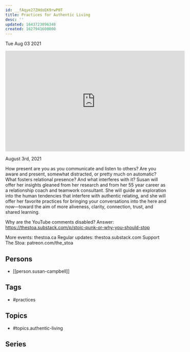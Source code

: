 ```yaml
---
id: __fAqye27ZHdoEK9rwP0T
title: Practices for Authentic Living
desc: ''
updated: 1643723096348
created: 1627941600000
---
```





Tue Aug 03 2021

<iframe width="560" height="315" src="https://www.youtube.com/embed/XfJ1ZD7TJTI" title="Practices for Authentic Living w/ Susan Campbell" frameborder="0" allow="accelerometer; autoplay; clipboard-write; encrypted-media; gyroscope; picture-in-picture" allowfullscreen ></iframe>

August 3rd, 2021

How present are you as you communicate and listen to others? Are you aware and present, somewhat distracted, or pretty much on automatic? What fosters relational presence? And what interferes with it? Susan will offer her insights gleaned from her research and from her 55 year career as a relationship coach and teamwork consultant. She will guide an exploration into the human tendencies that interfere with authentic relating, and she will offer her favorite practices for bringing your conversations into the here and now—toward the aim of more aliveness, clarity, connection, trust, and shared learning.

Why are the YouTube comments disabled? Answer: https://thestoa.substack.com/p/stoic-punk-or-why-you-should-stop

More events: thestoa.ca
Regular updates: thestoa.substack.com
Support The Stoa: patreon.com/the_stoa

## Persons

- [[person.susan-campbell]]

## Tags

- #practices

## Topics

- #topics.authentic-living

## Series



